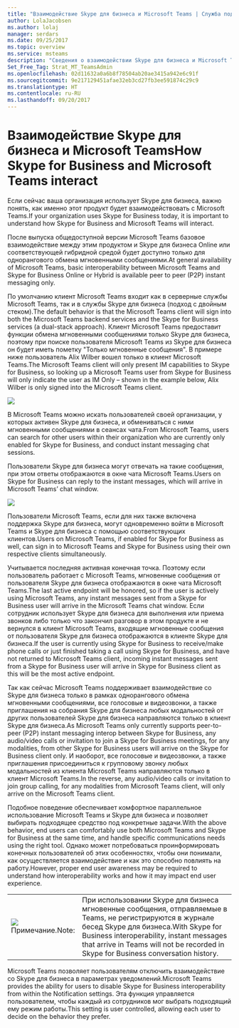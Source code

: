 ```yaml
---
title: "Взаимодействие Skype для бизнеса и Microsoft Teams | Служба поддержки Майкрософт"
author: LolaJacobsen
ms.author: lolaj
manager: serdars
ms.date: 09/25/2017
ms.topic: overview
ms.service: msteams
description: "Сведения о взаимодействии Skype для бизнеса и Microsoft Teams в рамках чатов и звонков."
Set_Free_Tag: Strat_MT_TeamsAdmin
ms.openlocfilehash: 02d11632a0a6b8f78504ab20ae3415a942e6c91f
ms.sourcegitcommit: 9e217129451afae32eb3cd27fb3ee591874c29c9
ms.translationtype: HT
ms.contentlocale: ru-RU
ms.lasthandoff: 09/20/2017
---
```

<a name="how-skype-for-business-and-microsoft-teams-interact"></a><span data-ttu-id="941f7-103">Взаимодействие Skype для бизнеса и Microsoft Teams</span><span class="sxs-lookup"><span data-stu-id="941f7-103">How Skype for Business and Microsoft Teams interact</span></span>
===================================================

<span data-ttu-id="941f7-104">Если сейчас ваша организация использует Skype для бизнеса, важно понять, как именно этот продукт будет взаимодействовать с Microsoft Teams.</span><span class="sxs-lookup"><span data-stu-id="941f7-104">If your organization uses Skype for Business today, it is important to understand how Skype for Business and Microsoft Teams will interact.</span></span>

<span data-ttu-id="941f7-105">После выпуска общедоступной версии Microsoft Teams базовое взаимодействие между этим продуктом и Skype для бизнеса Online или соответствующей гибридной средой будет доступно только для однорангового обмена мгновенными сообщениями.</span><span class="sxs-lookup"><span data-stu-id="941f7-105">At general availability of Microsoft Teams, basic interoperability between Microsoft Teams and Skype for Business Online or Hybrid is available peer to peer (P2P) instant messaging only.</span></span>

<span data-ttu-id="941f7-106">По умолчанию клиент Microsoft Teams входит как в серверные службы Microsoft Teams, так и в службы Skype для бизнеса (подход с двойным стеком).</span><span class="sxs-lookup"><span data-stu-id="941f7-106">The default behavior is that the Microsoft Teams client will sign into both the Microsoft Teams backend services and the Skype for Business services (a dual-stack approach).</span></span> <span data-ttu-id="941f7-107">Клиент Microsoft Teams предоставит функции обмена мгновенными сообщениями только Skype для бизнеса, поэтому при поиске пользователя Microsoft Teams из Skype для бизнеса он будет иметь пометку "Только мгновенные сообщения". В примере ниже пользователь Alix Wilber вошел только в клиент Microsoft Teams.</span><span class="sxs-lookup"><span data-stu-id="941f7-107">The Microsoft Teams client will only present IM capabilities to Skype for Business, so looking up a Microsoft Teams user from Skype for Business will only indicate the user as IM Only – shown in the example below, Alix Wilber is only signed into the Microsoft Teams client.</span></span>

![](media/Understand_how_Skype_for_Business_and_Microsoft_Teams_interact_image1.png)

<span data-ttu-id="941f7-108">В Microsoft Teams можно искать пользователей своей организации, у которых активен Skype для бизнеса, и обмениваться с ними мгновенными сообщениями в сеансах чата.</span><span class="sxs-lookup"><span data-stu-id="941f7-108">From Microsoft Teams, users can search for other users within their organization who are currently only enabled for Skype for Business, and conduct instant messaging chat sessions.</span></span>

<span data-ttu-id="941f7-109">Пользователи Skype для бизнеса могут отвечать на такие сообщения, при этом ответы отображаются в окне чата Microsoft Teams.</span><span class="sxs-lookup"><span data-stu-id="941f7-109">Users on Skype for Business can reply to the instant messages, which will arrive in Microsoft Teams’ chat window.</span></span>

![](media/Understand_how_Skype_for_Business_and_Microsoft_Teams_interact_image2.png)

<span data-ttu-id="941f7-110">Пользователи Microsoft Teams, если для них также включена поддержка Skype для бизнеса, могут одновременно войти в Microsoft Teams и Skype для бизнеса с помощью соответствующих клиентов.</span><span class="sxs-lookup"><span data-stu-id="941f7-110">Users on Microsoft Teams, if enabled for Skype for Business as well, can sign in to Microsoft Teams and Skype for Business using their own respective clients simultaneously.</span></span>

<span data-ttu-id="941f7-111">Учитывается последняя активная конечная точка. Поэтому если пользователь работает с Microsoft Teams, мгновенные сообщения от пользователя Skype для бизнеса отображаются в окне чата Microsoft Teams.</span><span class="sxs-lookup"><span data-stu-id="941f7-111">The last active endpoint will be honored, so if the user is actively using Microsoft Teams, any instant messages sent from a Skype for Business user will arrive in the Microsoft Teams chat window.</span></span> <span data-ttu-id="941f7-112">Если сотрудник использует Skype для бизнеса для выполнения или приема звонков либо только что закончил разговор в этом продукте и не вернулся в клиент Microsoft Teams, входящие мгновенные сообщения от пользователя Skype для бизнеса отображаются в клиенте Skype для бизнеса.</span><span class="sxs-lookup"><span data-stu-id="941f7-112">If the user is currently using Skype for Business to receive/make phone calls or just finished taking a call using Skype for Business, and have not returned to Microsoft Teams client, incoming instant messages sent from a Skype for Business user will arrive in Skype for Business client as this will be the most active endpoint.</span></span>

<span data-ttu-id="941f7-113">Так как сейчас Microsoft Teams поддерживает взаимодействие со Skype для бизнеса только в рамках однорангового обмена мгновенными сообщениями, все голосовые и видеозвонки, а также приглашения на собрания Skype для бизнеса любых модальностей от других пользователей Skype для бизнеса направляются только в клиент Skype для бизнеса.</span><span class="sxs-lookup"><span data-stu-id="941f7-113">As Microsoft Teams only currently supports peer-to-peer (P2P) instant messaging interop between Skype for Business, any audio/video calls or invitation to join a Skype for Business meetings, for any modalities, from other Skype for Business users will arrive on the Skype for Business client only.</span></span> <span data-ttu-id="941f7-114">И наоборот, все голосовые и видеозвонки, а также приглашения присоединиться к групповому звонку любых модальностей из клиента Microsoft Teams направляются только в клиент Microsoft Teams.</span><span class="sxs-lookup"><span data-stu-id="941f7-114">In the reverse, any audio/video calls or invitation to join group calling, for any modalities from Microsoft Teams client, will only arrive on the Microsoft Teams client.</span></span>

<span data-ttu-id="941f7-115">Подобное поведение обеспечивает комфортное параллельное использование Microsoft Teams и Skype для бизнеса и позволяет выбирать подходящее средство под конкретные задачи.</span><span class="sxs-lookup"><span data-stu-id="941f7-115">With the above behavior, end users can comfortably use both Microsoft Teams and Skype for Business at the same time, and handle specific communications needs using the right tool.</span></span> <span data-ttu-id="941f7-116">Однако может потребоваться проинформировать конечных пользователей об этих особенностях, чтобы они понимали, как осуществляется взаимодействие и как это способно повлиять на работу.</span><span class="sxs-lookup"><span data-stu-id="941f7-116">However, proper end user awareness may be required to understand how interoperability works and how it may impact end user experience.</span></span>


|  |  |
|---------|---------|
|![](media/Understand_how_Skype_for_Business_and_Microsoft_Teams_interact_image3.png)<br><span data-ttu-id="941f7-117">Примечание.</span><span class="sxs-lookup"><span data-stu-id="941f7-117">Note:</span></span></br>      |<span data-ttu-id="941f7-118">При использовании Skype для бизнеса мгновенные сообщения, отправляемые в Teams, не регистрируются в журнале бесед Skype для бизнеса.</span><span class="sxs-lookup"><span data-stu-id="941f7-118">With Skype for Business interoperability, instant messages that arrive in Teams will not be recorded in Skype for Business conversation history.</span></span>         |

<span data-ttu-id="941f7-119">Microsoft Teams позволяет пользователям отключить взаимодействие со Skype для бизнеса в параметрах уведомлений.</span><span class="sxs-lookup"><span data-stu-id="941f7-119">Microsoft Teams provides the ability for users to disable Skype for Business interoperability from within the Notification settings.</span></span> <span data-ttu-id="941f7-120">Эта функция управляется пользователем, чтобы каждый из сотрудников мог выбрать подходящий ему режим работы.</span><span class="sxs-lookup"><span data-stu-id="941f7-120">This setting is user controlled, allowing each user to decide on the behavior they prefer.</span></span>

